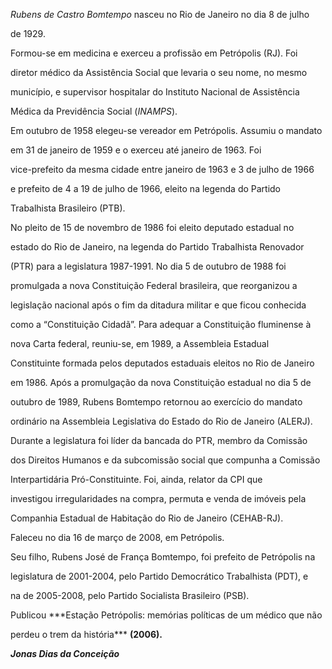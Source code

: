 

*Rubens de Castro Bomtempo* nasceu no Rio de Janeiro no dia 8 de julho

de 1929.



Formou-se em medicina e exerceu a profissão em Petrópolis (RJ). Foi

diretor médico da Assistência Social que levaria o seu nome, no mesmo

município, e supervisor hospitalar do Instituto Nacional de Assistência

Médica da Previdência Social (*INAMPS*).



Em outubro de 1958 elegeu-se vereador em Petrópolis. Assumiu o mandato

em 31 de janeiro de 1959 e o exerceu até janeiro de 1963. Foi

vice-prefeito da mesma cidade entre janeiro de 1963 e 3 de julho de 1966

e prefeito de 4 a 19 de julho de 1966, eleito na legenda do Partido

Trabalhista Brasileiro (PTB).



No pleito de 15 de novembro de 1986 foi eleito deputado estadual no

estado do Rio de Janeiro, na legenda do Partido Trabalhista Renovador

(PTR) para a legislatura 1987-1991. No dia 5 de outubro de 1988 foi

promulgada a nova Constituição Federal brasileira, que reorganizou a

legislação nacional após o fim da ditadura militar e que ficou conhecida

como a “Constituição Cidadã”. Para adequar a Constituição fluminense à

nova Carta federal, reuniu-se, em 1989, a Assembleia Estadual

Constituinte formada pelos deputados estaduais eleitos no Rio de Janeiro

em 1986. Após a promulgação da nova Constituição estadual no dia 5 de

outubro de 1989, Rubens Bomtempo retornou ao exercício do mandato

ordinário na Assembleia Legislativa do Estado do Rio de Janeiro (ALERJ).

Durante a legislatura foi líder da bancada do PTR, membro da Comissão

dos Direitos Humanos e da subcomissão social que compunha a Comissão

Interpartidária Pró-Constituinte. Foi, ainda, relator da CPI que

investigou irregularidades na compra, permuta e venda de imóveis pela

Companhia Estadual de Habitação do Rio de Janeiro (CEHAB-RJ).



Faleceu no dia 16 de março de 2008, em Petrópolis.



Seu filho, Rubens José de França Bomtempo, foi prefeito de Petrópolis na

legislatura de 2001-2004, pelo Partido Democrático Trabalhista (PDT), e

na de 2005-2008, pelo Partido Socialista Brasileiro (PSB).



Publicou ***Estação Petrópolis: memórias políticas de um médico que não

perdeu o trem da história*** **(2006).**



***Jonas Dias da Conceição***



